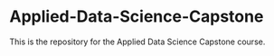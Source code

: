 # Applied-Data-Science-Capstone
This is the repository for the Applied Data Science Capstone course.
